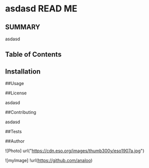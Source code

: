 # asdasd READ ME
        
## SUMMARY
        
asdasd
        
        
## Table of Contents
        
        
## Installation
        
        
        
##Usage
        
        
##License
            
asdasd
        
         
##Contributing
            
asdasd
        
        
##Tests
        
        
##Author

![Photo] url("https://cdn.eso.org/images/thumb300y/eso1907a.jpg")

![myImage] !url(https://github.com/analoo)
       
        
            